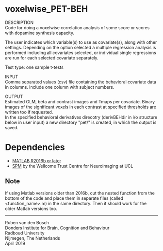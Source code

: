 # voxelwise_PET-BEH

DESCRIPTION  
Code for doing a voxelwise correlation analysis of some score or scores
with dopamine synthesis capacity.

The user indicates which variable(s) to use as covariate(s), along with
other settings. Depending on the option selected a multiple regression
analysis is performed including all covariates selected, or individual
single regressions are run for each selected covariate separately.

Test type: one sample t-tests

INPUT  
Comma separated values (csv) file containing the behavioral covariate
data in columns. Include one column with subject numbers.

OUTPUT  
Estimated GLM, beta and contrast images and Tmaps per covariate. Binary
images of the significant voxels in each contrast at specified thresholds
are written too if requested.  
In the specified behavioral derivatives direcotry (derivBEHdir in i/o 
structure below in user input) a new directory "pet/<covariateName>" is 
created, in which the output is saved.


# Dependencies
- [MATLAB R2016b or later](http://www.mathworks.com)
- [SPM](http://www.fil.ion.ucl.ac.uk/spm/) by the Wellcome Trust Centre for Neuroimaging at UCL

## Note
If using Matlab versions older than 2016b, cut the nested function from 
the bottom of the code and place them in separate files (called 
<function_name>.m) in the same directory. Then it should work for the 
older Matlab versions too.

-------------------------------------------------------------------------
Ruben van den Bosch  
Donders Institute for Brain, Cognition and Behaviour  
Radboud University  
Nijmegen, The Netherlands  
April 2019  
